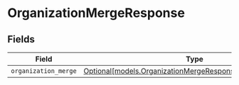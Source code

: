 # OrganizationMergeResponse


## Fields

| Field                                                                                                                  | Type                                                                                                                   | Required                                                                                                               | Description                                                                                                            |
| ---------------------------------------------------------------------------------------------------------------------- | ---------------------------------------------------------------------------------------------------------------------- | ---------------------------------------------------------------------------------------------------------------------- | ---------------------------------------------------------------------------------------------------------------------- |
| `organization_merge`                                                                                                   | [Optional[models.OrganizationMergeResponseOrganizationMerge]](../models/organizationmergeresponseorganizationmerge.md) | :heavy_minus_sign:                                                                                                     | N/A                                                                                                                    |